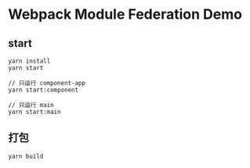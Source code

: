 # Webpack Module Federation Demo

## start
```
yarn install
yarn start

// 只运行 component-app
yarn start:component

// 只运行 main
yarn start:main
```

## 打包
```
yarn build
```
